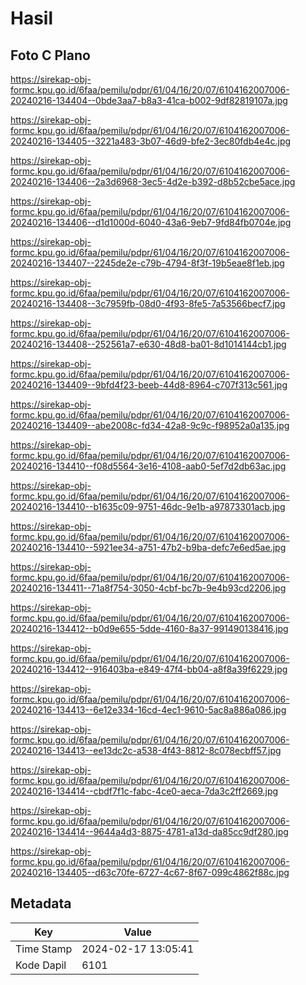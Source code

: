 # Hasil

## Foto C Plano

https://sirekap-obj-formc.kpu.go.id/6faa/pemilu/pdpr/61/04/16/20/07/6104162007006-20240216-134404--0bde3aa7-b8a3-41ca-b002-9df82819107a.jpg

https://sirekap-obj-formc.kpu.go.id/6faa/pemilu/pdpr/61/04/16/20/07/6104162007006-20240216-134405--3221a483-3b07-46d9-bfe2-3ec80fdb4e4c.jpg

https://sirekap-obj-formc.kpu.go.id/6faa/pemilu/pdpr/61/04/16/20/07/6104162007006-20240216-134406--2a3d6968-3ec5-4d2e-b392-d8b52cbe5ace.jpg

https://sirekap-obj-formc.kpu.go.id/6faa/pemilu/pdpr/61/04/16/20/07/6104162007006-20240216-134406--d1d1000d-6040-43a6-9eb7-9fd84fb0704e.jpg

https://sirekap-obj-formc.kpu.go.id/6faa/pemilu/pdpr/61/04/16/20/07/6104162007006-20240216-134407--2245de2e-c79b-4794-8f3f-19b5eae8f1eb.jpg

https://sirekap-obj-formc.kpu.go.id/6faa/pemilu/pdpr/61/04/16/20/07/6104162007006-20240216-134408--3c7959fb-08d0-4f93-8fe5-7a53566becf7.jpg

https://sirekap-obj-formc.kpu.go.id/6faa/pemilu/pdpr/61/04/16/20/07/6104162007006-20240216-134408--252561a7-e630-48d8-ba01-8d1014144cb1.jpg

https://sirekap-obj-formc.kpu.go.id/6faa/pemilu/pdpr/61/04/16/20/07/6104162007006-20240216-134409--9bfd4f23-beeb-44d8-8964-c707f313c561.jpg

https://sirekap-obj-formc.kpu.go.id/6faa/pemilu/pdpr/61/04/16/20/07/6104162007006-20240216-134409--abe2008c-fd34-42a8-9c9c-f98952a0a135.jpg

https://sirekap-obj-formc.kpu.go.id/6faa/pemilu/pdpr/61/04/16/20/07/6104162007006-20240216-134410--f08d5564-3e16-4108-aab0-5ef7d2db63ac.jpg

https://sirekap-obj-formc.kpu.go.id/6faa/pemilu/pdpr/61/04/16/20/07/6104162007006-20240216-134410--b1635c09-9751-46dc-9e1b-a97873301acb.jpg

https://sirekap-obj-formc.kpu.go.id/6faa/pemilu/pdpr/61/04/16/20/07/6104162007006-20240216-134410--5921ee34-a751-47b2-b9ba-defc7e6ed5ae.jpg

https://sirekap-obj-formc.kpu.go.id/6faa/pemilu/pdpr/61/04/16/20/07/6104162007006-20240216-134411--71a8f754-3050-4cbf-bc7b-9e4b93cd2206.jpg

https://sirekap-obj-formc.kpu.go.id/6faa/pemilu/pdpr/61/04/16/20/07/6104162007006-20240216-134412--b0d9e655-5dde-4160-8a37-991490138416.jpg

https://sirekap-obj-formc.kpu.go.id/6faa/pemilu/pdpr/61/04/16/20/07/6104162007006-20240216-134412--916403ba-e849-47f4-bb04-a8f8a39f6229.jpg

https://sirekap-obj-formc.kpu.go.id/6faa/pemilu/pdpr/61/04/16/20/07/6104162007006-20240216-134413--6e12e334-16cd-4ec1-9610-5ac8a886a086.jpg

https://sirekap-obj-formc.kpu.go.id/6faa/pemilu/pdpr/61/04/16/20/07/6104162007006-20240216-134413--ee13dc2c-a538-4f43-8812-8c078ecbff57.jpg

https://sirekap-obj-formc.kpu.go.id/6faa/pemilu/pdpr/61/04/16/20/07/6104162007006-20240216-134414--cbdf7f1c-fabc-4ce0-aeca-7da3c2ff2669.jpg

https://sirekap-obj-formc.kpu.go.id/6faa/pemilu/pdpr/61/04/16/20/07/6104162007006-20240216-134414--9644a4d3-8875-4781-a13d-da85cc9df280.jpg

https://sirekap-obj-formc.kpu.go.id/6faa/pemilu/pdpr/61/04/16/20/07/6104162007006-20240216-134405--d63c70fe-6727-4c67-8f67-099c4862f88c.jpg


## Metadata

| Key        | Value               |
| ---------- | ------------------- |
| Time Stamp | 2024-02-17 13:05:41 |
| Kode Dapil | 6101                |



